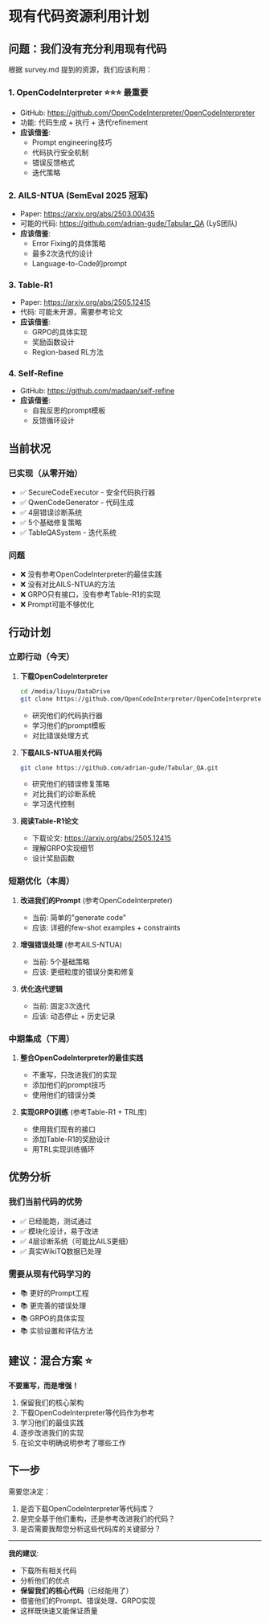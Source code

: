 # 现有代码资源利用计划

## 问题：我们没有充分利用现有代码

根据 survey.md 提到的资源，我们应该利用：

### 1. OpenCodeInterpreter ⭐⭐⭐ 最重要
- GitHub: https://github.com/OpenCodeInterpreter/OpenCodeInterpreter
- 功能: 代码生成 + 执行 + 迭代refinement
- **应该借鉴**:
  - Prompt engineering技巧
  - 代码执行安全机制
  - 错误反馈格式
  - 迭代策略

### 2. AILS-NTUA (SemEval 2025 冠军)
- Paper: https://arxiv.org/abs/2503.00435
- 可能的代码: https://github.com/adrian-gude/Tabular_QA (LyS团队)
- **应该借鉴**:
  - Error Fixing的具体策略
  - 最多2次迭代的设计
  - Language-to-Code的prompt

### 3. Table-R1
- Paper: https://arxiv.org/abs/2505.12415
- 代码: 可能未开源，需要参考论文
- **应该借鉴**:
  - GRPO的具体实现
  - 奖励函数设计
  - Region-based RL方法

### 4. Self-Refine
- GitHub: https://github.com/madaan/self-refine
- **应该借鉴**:
  - 自我反思的prompt模板
  - 反馈循环设计

## 当前状况

### 已实现（从零开始）
- ✅ SecureCodeExecutor - 安全代码执行器
- ✅ QwenCodeGenerator - 代码生成
- ✅ 4层错误诊断系统
- ✅ 5个基础修复策略
- ✅ TableQASystem - 迭代系统

### 问题
- ❌ 没有参考OpenCodeInterpreter的最佳实践
- ❌ 没有对比AILS-NTUA的方法
- ❌ GRPO只有接口，没有参考Table-R1的实现
- ❌ Prompt可能不够优化

## 行动计划

### 立即行动（今天）

1. **下载OpenCodeInterpreter**
   ```bash
   cd /media/liuyu/DataDrive
   git clone https://github.com/OpenCodeInterpreter/OpenCodeInterpreter.git
   ```
   - 研究他们的代码执行器
   - 学习他们的prompt模板
   - 对比错误处理方式

2. **下载AILS-NTUA相关代码**
   ```bash
   git clone https://github.com/adrian-gude/Tabular_QA.git
   ```
   - 研究他们的错误修复策略
   - 对比我们的诊断系统
   - 学习迭代控制

3. **阅读Table-R1论文**
   - 下载论文: https://arxiv.org/abs/2505.12415
   - 理解GRPO实现细节
   - 设计奖励函数

### 短期优化（本周）

1. **改进我们的Prompt** (参考OpenCodeInterpreter)
   - 当前: 简单的"generate code"
   - 应该: 详细的few-shot examples + constraints

2. **增强错误处理** (参考AILS-NTUA)
   - 当前: 5个基础策略
   - 应该: 更细粒度的错误分类和修复

3. **优化迭代逻辑**
   - 当前: 固定3次迭代
   - 应该: 动态停止 + 历史记录

### 中期集成（下周）

1. **整合OpenCodeInterpreter的最佳实践**
   - 不重写，只改进我们的实现
   - 添加他们的prompt技巧
   - 使用他们的错误分类

2. **实现GRPO训练** (参考Table-R1 + TRL库)
   - 使用我们现有的接口
   - 添加Table-R1的奖励设计
   - 用TRL实现训练循环

## 优势分析

### 我们当前代码的优势
- ✅ 已经能跑，测试通过
- ✅ 模块化设计，易于改进
- ✅ 4层诊断系统（可能比AILS更细）
- ✅ 真实WikiTQ数据已处理

### 需要从现有代码学习的
- 📚 更好的Prompt工程
- 📚 更完善的错误处理
- 📚 GRPO的具体实现
- 📚 实验设置和评估方法

## 建议：混合方案 ⭐

**不要重写，而是增强！**

1. 保留我们的核心架构
2. 下载OpenCodeInterpreter等代码作为参考
3. 学习他们的最佳实践
4. 逐步改进我们的实现
5. 在论文中明确说明参考了哪些工作

## 下一步

需要您决定：

1. 是否下载OpenCodeInterpreter等代码库？
2. 是完全基于他们重构，还是参考改进我们的代码？
3. 是否需要我帮您分析这些代码库的关键部分？

---

**我的建议**:
- 下载所有相关代码
- 分析他们的优点
- **保留我们的核心代码**（已经能用了）
- 借鉴他们的Prompt、错误处理、GRPO实现
- 这样既快速又能保证质量
